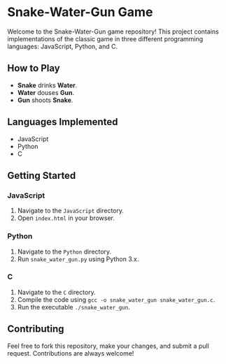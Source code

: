 # Snake-Water-Gun Game

Welcome to the Snake-Water-Gun game repository! This project contains implementations of the classic game in three different programming languages: JavaScript, Python, and C.

## How to Play
- **Snake** drinks **Water**.
- **Water** douses **Gun**.
- **Gun** shoots **Snake**.

## Languages Implemented
- JavaScript
- Python
- C

## Getting Started

### JavaScript
1. Navigate to the `JavaScript` directory.
2. Open `index.html` in your browser.

### Python
1. Navigate to the `Python` directory.
2. Run `snake_water_gun.py` using Python 3.x.

### C
1. Navigate to the `C` directory.
2. Compile the code using `gcc -o snake_water_gun snake_water_gun.c`.
3. Run the executable `./snake_water_gun`.

## Contributing
Feel free to fork this repository, make your changes, and submit a pull request. Contributions are always welcome!
